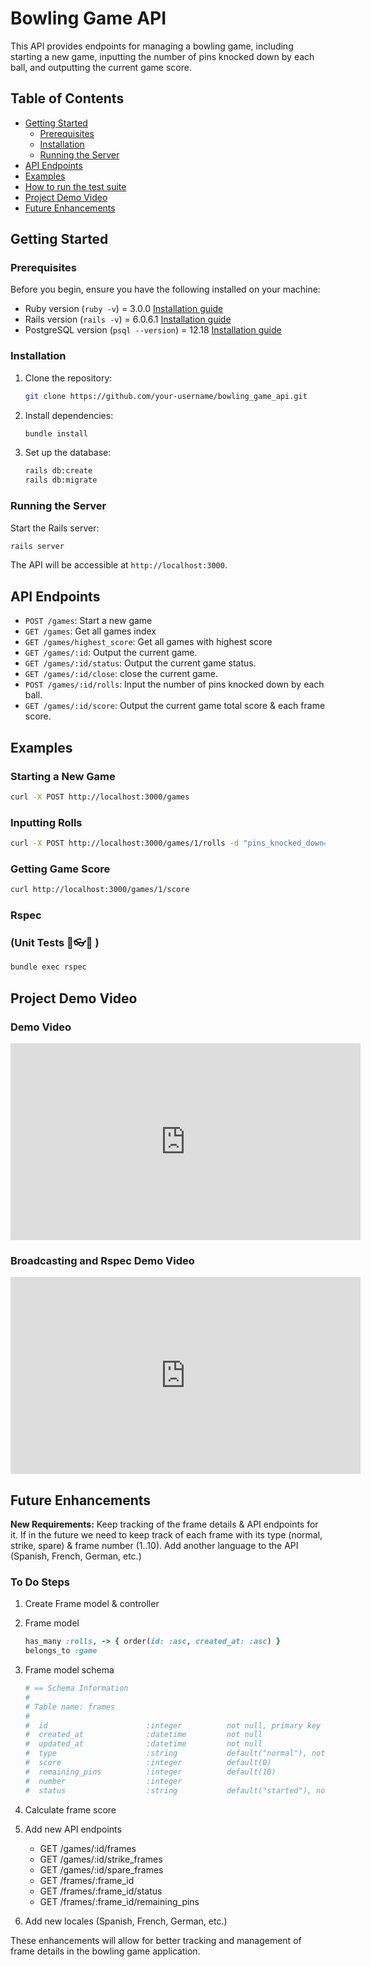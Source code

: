 
# Bowling Game API

This API provides endpoints for managing a bowling game, including starting a new game, inputting the number of pins knocked down by each ball, and outputting the current game score.

## Table of Contents

- [Getting Started](#getting-started)
  - [Prerequisites](#prerequisites)
  - [Installation](#installation)
  - [Running the Server](#running-the-server)
- [API Endpoints](#api-endpoints)
- [Examples](#examples)
- [How to run the test suite](#Rspec)
- [Project Demo Video](#project-demo-video)
- [Future Enhancements](#future-enhancements)
  

## Getting Started

### Prerequisites

Before you begin, ensure you have the following installed on your machine:

- Ruby version (`ruby -v`) = 3.0.0 [Installation guide](https://www.ruby-lang.org/en/documentation/installation/)
- Rails version (`rails -v`) = 6.0.6.1 [Installation guide](https://guides.rubyonrails.org/getting_started.html#installing-rails)
- PostgreSQL version (`psql --version`) = 12.18 [Installation guide](https://www.postgresql.org/download/)

### Installation

1. Clone the repository:

   ```bash
   git clone https://github.com/your-username/bowling_game_api.git
   ```

2. Install dependencies:

   ```bash
   bundle install
   ```

3. Set up the database:

   ```bash
   rails db:create
   rails db:migrate
   ```

### Running the Server

Start the Rails server:

```bash
rails server
```

The API will be accessible at `http://localhost:3000`.

## API Endpoints

- `POST /games`: Start a new game
- `GET /games`: Get all games index
- `GET /games/highest_score`: Get all games with highest score
- `GET /games/:id`: Output the current game.
- `GET /games/:id/status`: Output the current game status.
- `GET /games/:id/close`: close the current game.
- `POST /games/:id/rolls`: Input the number of pins knocked down by each ball.
- `GET /games/:id/score`: Output the current game total score & each frame score.

## Examples

### Starting a New Game

```bash
curl -X POST http://localhost:3000/games
```

### Inputting Rolls

```bash
curl -X POST http://localhost:3000/games/1/rolls -d "pins_knocked_down=7"
```

### Getting Game Score

```bash
curl http://localhost:3000/games/1/score
```

### Rspec 
### (Unit Tests 🧪👓🔎 )
```bash
bundle exec rspec
```

## Project Demo Video

### Demo Video

<iframe width="560" height="315" src="https://drive.google.com/file/d/1xQjyms3xnq2p0U9RutvibEMJYXSKYw-v/view?usp=sharing" frameborder="0" allowfullscreen></iframe>

### Broadcasting and Rspec Demo Video

<iframe width="560" height="315" src="https://drive.google.com/file/d/1xQjyms3xnq2p0U9RutvibEMJYXSKYw-v/view?usp=sharing" frameborder="0" allowfullscreen></iframe>



## Future Enhancements

**New Requirements:** Keep tracking of the frame details & API endpoints for it. If in the future we need to keep track of each frame with its type (normal, strike, spare) & frame number (1..10). Add another language to the API (Spanish, French, German, etc.)

### To Do Steps
1. Create Frame model & controller
2. Frame model

   ```ruby
   has_many :rolls, -> { order(id: :asc, created_at: :asc) }
   belongs_to :game
   ```

3. Frame model schema

   ```ruby
   # == Schema Information
   #
   # Table name: frames
   #
   #  id                      :integer          not null, primary key
   #  created_at              :datetime         not null
   #  updated_at              :datetime         not null
   #  type                    :string           default("normal"), not null
   #  score                   :integer          default(0)
   #  remaining_pins          :integer          default(10)
   #  number                  :integer
   #  status                  :string           default("started"), not null
   ```

4. Calculate frame score
5. Add new API endpoints
   - GET /games/:id/frames
   - GET /games/:id/strike_frames
   - GET /games/:id/spare_frames
   - GET /frames/:frame_id
   - GET /frames/:frame_id/status
   - GET /frames/:frame_id/remaining_pins
6. Add new locales (Spanish, French, German, etc.)

These enhancements will allow for better tracking and management of frame details in the bowling game application.
